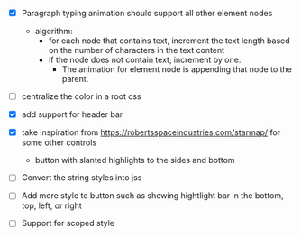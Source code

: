 - [X] Paragraph typing animation should support all other element nodes
    - algorithm:
        - for each node that contains text, increment the text length based on the number of characters in the text content
        - if the node does not contain text, increment by one.
            - The animation for element node is appending that node to the parent.
- [ ] centralize the color in a root css
- [X] add support for header bar
- [X] take inspiration from https://robertsspaceindustries.com/starmap/ for some other controls
    - button with slanted highlights to the sides and bottom
- [ ] Convert the string styles into jss
- [ ] Add more style to button such as showing hightlight bar in the bottom, top, left, or right
- [ ] Support for scoped style

